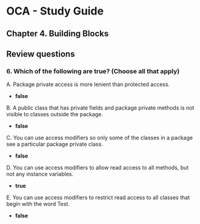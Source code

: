 # OCA - Study Guide  

## Chapter 4. Building Blocks

## Review questions

### 6. Which of the following are true? (Choose all that apply)

A. Package private access is more lenient than protected access.

* **false**

B. A public class that has private fields and package private methods is not visible to classes outside the package.

* **false**

C. You can use access modifiers so only some of the classes in a package see a particular package private class.

* **false**

D. You can use access modifiers to allow read access to all methods, but not any instance variables.

* **true**

E. You can use access modifiers to restrict read access to all classes that begin with the word Test.

* **false**
